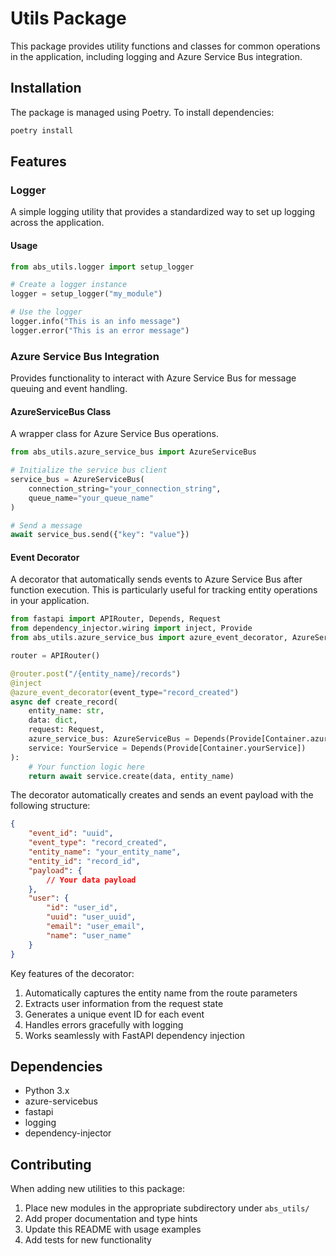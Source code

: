 # Utils Package

This package provides utility functions and classes for common operations in the application, including logging and Azure Service Bus integration.

## Installation

The package is managed using Poetry. To install dependencies:

```bash
poetry install
```

## Features

### Logger

A simple logging utility that provides a standardized way to set up logging across the application.

#### Usage

```python
from abs_utils.logger import setup_logger

# Create a logger instance
logger = setup_logger("my_module")

# Use the logger
logger.info("This is an info message")
logger.error("This is an error message")
```

### Azure Service Bus Integration

Provides functionality to interact with Azure Service Bus for message queuing and event handling.

#### AzureServiceBus Class

A wrapper class for Azure Service Bus operations.

```python
from abs_utils.azure_service_bus import AzureServiceBus

# Initialize the service bus client
service_bus = AzureServiceBus(
    connection_string="your_connection_string",
    queue_name="your_queue_name"
)

# Send a message
await service_bus.send({"key": "value"})
```

#### Event Decorator

A decorator that automatically sends events to Azure Service Bus after function execution. This is particularly useful for tracking entity operations in your application.

```python
from fastapi import APIRouter, Depends, Request
from dependency_injector.wiring import inject, Provide
from abs_utils.azure_service_bus import azure_event_decorator, AzureServiceBus

router = APIRouter()

@router.post("/{entity_name}/records")
@inject
@azure_event_decorator(event_type="record_created")
async def create_record(
    entity_name: str,
    data: dict,
    request: Request,
    azure_service_bus: AzureServiceBus = Depends(Provide[Container.azure_service_bus]),
    service: YourService = Depends(Provide[Container.yourService])
):
    # Your function logic here
    return await service.create(data, entity_name)
```

The decorator automatically creates and sends an event payload with the following structure:
```json
{
    "event_id": "uuid",
    "event_type": "record_created",
    "entity_name": "your_entity_name",
    "entity_id": "record_id",
    "payload": {
        // Your data payload
    },
    "user": {
        "id": "user_id",
        "uuid": "user_uuid",
        "email": "user_email",
        "name": "user_name"
    }
}
```

Key features of the decorator:
1. Automatically captures the entity name from the route parameters
2. Extracts user information from the request state
3. Generates a unique event ID for each event
4. Handles errors gracefully with logging
5. Works seamlessly with FastAPI dependency injection

## Dependencies

- Python 3.x
- azure-servicebus
- fastapi
- logging
- dependency-injector

## Contributing

When adding new utilities to this package:
1. Place new modules in the appropriate subdirectory under `abs_utils/`
2. Add proper documentation and type hints
3. Update this README with usage examples
4. Add tests for new functionality
